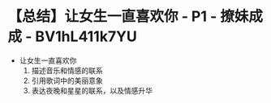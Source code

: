 # 【总结】让女生一直喜欢你 - P1 - 撩妹成成 - BV1hL411k7YU

-   让女生一直喜欢你
    1.  描述音乐和情感的联系
    2.  引用歌词中的美丽意象
    3.  表达夜晚和星星的联系，以及情感升华